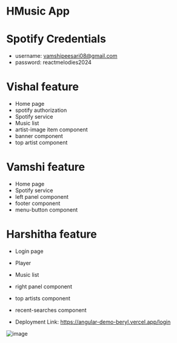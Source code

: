# HMusic App

# Spotify Credentials
- username: vamshipeesari08@gmail.com
- password: reactmelodies2024

# Vishal feature

- Home page
- spotify authorization 
- Spotify service
- Music list 
- artist-image item component
- banner component
- top artist component


# Vamshi feature

- Home page
- Spotify service
- left panel component
- footer component
- menu-button component

# Harshitha feature

- Login page
- Player
- Music list
- right panel component
- top artists component
- recent-searches component

- Deployment Link: https://angular-demo-beryl.vercel.app/login

![image](https://github.com/2024-Winter-ITE-5425-0NA/project-angular-client-pvr08/assets/113646080/c086707d-b22f-44bc-9227-e89063f7e3ad)


